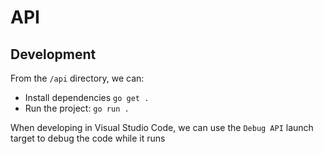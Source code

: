 # API

## Development

From the `/api` directory, we can:

- Install dependencies `go get .`
- Run the project: `go run .`

When developing in Visual Studio Code, we can use the `Debug API` launch target to debug the code while it runs
